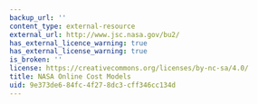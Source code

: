 ```yaml
---
backup_url: ''
content_type: external-resource
external_url: http://www.jsc.nasa.gov/bu2/
has_external_licence_warning: true
has_external_license_warning: true
is_broken: ''
license: https://creativecommons.org/licenses/by-nc-sa/4.0/
title: NASA Online Cost Models
uid: 9e373de6-84fc-4f27-8dc3-cff346cc134d
---
```

